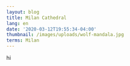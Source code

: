 ```yaml
---
layout: blog
title: Milan Cathedral
lang: en
date: '2020-03-12T19:55:34-04:00'
thumbnail: /images/uploads/wolf-mandala.jpg
terms: Milan
---
```

hi
